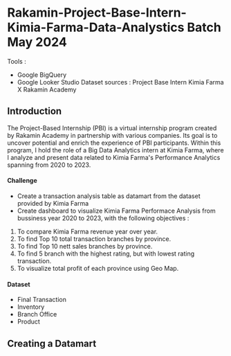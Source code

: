 # Rakamin-Project-Base-Intern-Kimia-Farma-Data-Analystics Batch May 2024

Tools : 
* Google BigQuery
* Google Looker Studio
Dataset sources : Project Base Intern Kimia Farma X Rakamin Academy

## Introduction
The Project-Based Internship (PBI) is a virtual internship program created by Rakamin Academy in partnership with various companies. Its goal is to uncover potential and enrich the experience of PBI participants. Within this program, I hold the role of a Big Data Analytics intern at Kimia Farma, where I analyze and present data related to Kimia Farma's Performance Analytics spanning from 2020 to 2023.

#### Challenge
* Create a transaction analysis table as datamart from the dataset provided by Kimia Farma
* Create dashboard to visualize Kimia Farma Performace Analysis from bussiness year 2020 to 2023, with the following objectives :
 1. To compare Kimia Farma revenue year over year.
 2. To find Top 10 total transaction branches by province.
 3. To find Top 10 nett sales branches by province.
 4. To find 5 branch with the highest rating, but with lowest rating transaction.
 5. To visualize total profit of each province using Geo Map.

#### Dataset 
* Final Transaction 
* Inventory
* Branch Office
* Product

## Creating a Datamart
 

